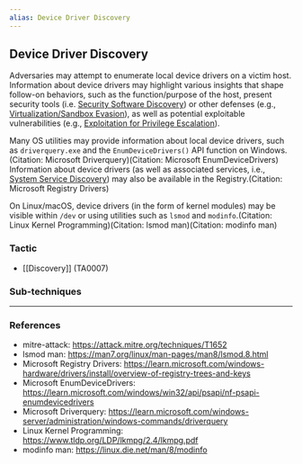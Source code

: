 ```yaml
---
alias: Device Driver Discovery
---
```


## Device Driver Discovery

Adversaries may attempt to enumerate local device drivers on a victim host. Information about device drivers may highlight various insights that shape follow-on behaviors, such as the function/purpose of the host, present security tools (i.e. [Security Software Discovery](https://attack.mitre.org/techniques/T1518/001)) or other defenses (e.g., [Virtualization/Sandbox Evasion](https://attack.mitre.org/techniques/T1497)), as well as potential exploitable vulnerabilities (e.g., [Exploitation for Privilege Escalation](https://attack.mitre.org/techniques/T1068)).

Many OS utilities may provide information about local device drivers, such as `driverquery.exe` and the `EnumDeviceDrivers()` API function on Windows.(Citation: Microsoft Driverquery)(Citation: Microsoft EnumDeviceDrivers) Information about device drivers (as well as associated services, i.e., [System Service Discovery](https://attack.mitre.org/techniques/T1007)) may also be available in the Registry.(Citation: Microsoft Registry Drivers)

On Linux/macOS, device drivers (in the form of kernel modules) may be visible within `/dev` or using utilities such as `lsmod` and `modinfo`.(Citation: Linux Kernel Programming)(Citation: lsmod man)(Citation: modinfo man)


### Tactic

- [[Discovery]] (TA0007)

### Sub-techniques


---
### References

- mitre-attack: https://attack.mitre.org/techniques/T1652
- lsmod man: https://man7.org/linux/man-pages/man8/lsmod.8.html
- Microsoft Registry Drivers: https://learn.microsoft.com/windows-hardware/drivers/install/overview-of-registry-trees-and-keys
- Microsoft EnumDeviceDrivers: https://learn.microsoft.com/windows/win32/api/psapi/nf-psapi-enumdevicedrivers
- Microsoft Driverquery: https://learn.microsoft.com/windows-server/administration/windows-commands/driverquery
- Linux Kernel Programming: https://www.tldp.org/LDP/lkmpg/2.4/lkmpg.pdf
- modinfo man: https://linux.die.net/man/8/modinfo
